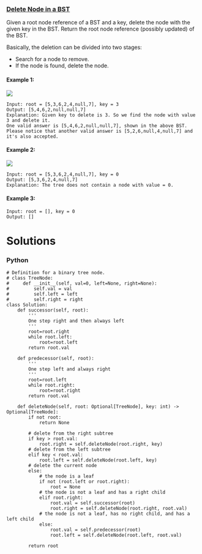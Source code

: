 ### [Delete Node in a BST](https://leetcode.com/problems/delete-node-in-a-bst/) <br>

Given a root node reference of a BST and a key, delete the node with the given key in the BST. Return the root node reference (possibly updated) of the BST.

Basically, the deletion can be divided into two stages:

 - Search for a node to remove.
 - If the node is found, delete the node.


#### Example 1:
<img src="../../../../images/450del_node_1.jpg">

```
Input: root = [5,3,6,2,4,null,7], key = 3
Output: [5,4,6,2,null,null,7]
Explanation: Given key to delete is 3. So we find the node with value 3 and delete it.
One valid answer is [5,4,6,2,null,null,7], shown in the above BST.
Please notice that another valid answer is [5,2,6,null,4,null,7] and it's also accepted.

```

#### Example 2:
<img src="../../../../images/450del_node_supp.jpg">

```
Input: root = [5,3,6,2,4,null,7], key = 0
Output: [5,3,6,2,4,null,7]
Explanation: The tree does not contain a node with value = 0.

```

#### Example 3:

```
Input: root = [], key = 0
Output: []

```

# Solutions

### Python
```
# Definition for a binary tree node.
# class TreeNode:
#     def __init__(self, val=0, left=None, right=None):
#         self.val = val
#         self.left = left
#         self.right = right
class Solution:
    def successor(self, root):
        '''
        One step right and then always left
        '''
        root=root.right
        while root.left:
            root=root.left
        return root.val

    def predecessor(self, root):
        '''
        One step left and always right
        '''
        root=root.left
        while root.right:
            root=root.right
        return root.val
    
    def deleteNode(self, root: Optional[TreeNode], key: int) -> Optional[TreeNode]:
        if not root:
            return None
        
        # delete from the right subtree
        if key > root.val:
            root.right = self.deleteNode(root.right, key)
        # delete from the left subtree
        elif key < root.val:
            root.left = self.deleteNode(root.left, key)
        # delete the current node
        else:
            # the node is a leaf
            if not (root.left or root.right):
                root = None
            # the node is not a leaf and has a right child
            elif root.right:
                root.val = self.successor(root)
                root.right = self.deleteNode(root.right, root.val)
            # the node is not a leaf, has no right child, and has a left child    
            else:
                root.val = self.predecessor(root)
                root.left = self.deleteNode(root.left, root.val)
                        
        return root        

```
